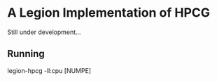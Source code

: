 # A Legion Implementation of HPCG 
Still under development...

## Running
legion-hpcg -ll:cpu [NUMPE]
